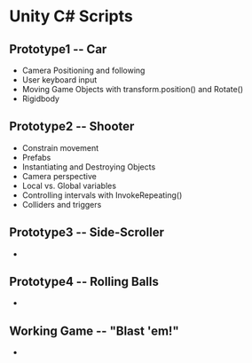 # **Unity C# Scripts**
## Prototype1 -- Car
- Camera Positioning and following
- User keyboard input
- Moving Game Objects with transform.position() and Rotate()
- Rigidbody

## Prototype2 -- Shooter
- Constrain movement
- Prefabs
- Instantiating and Destroying Objects
- Camera perspective
- Local vs. Global variables
- Controlling intervals with InvokeRepeating()
- Colliders and triggers

## Prototype3 -- Side-Scroller
-

## Prototype4 -- Rolling Balls
-

## Working Game -- "Blast 'em!"
-
